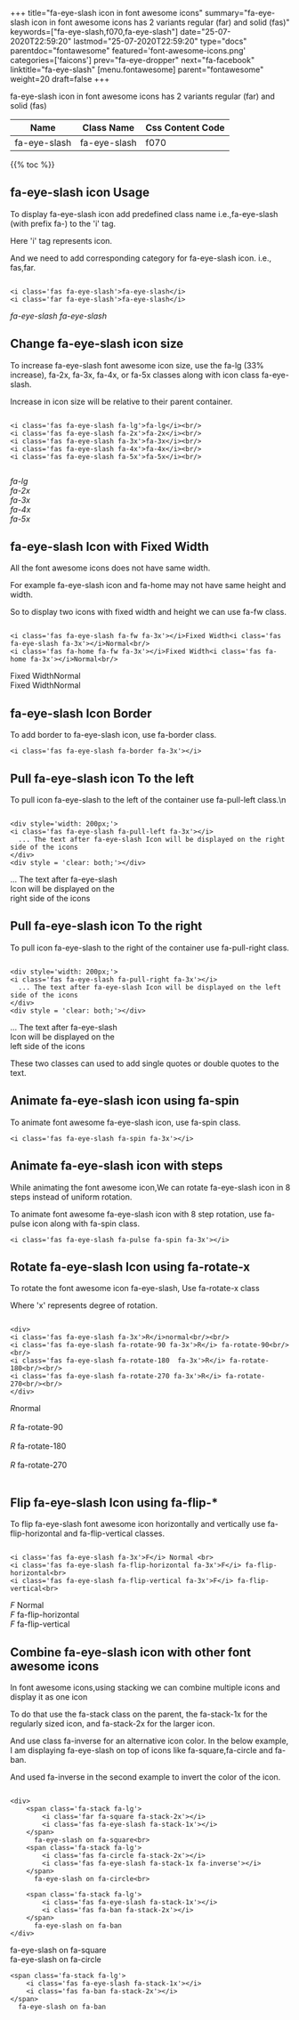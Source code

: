 +++
title="fa-eye-slash icon in font awesome icons"
summary="fa-eye-slash icon in font awesome icons has 2 variants regular (far) and solid (fas)"
keywords=["fa-eye-slash,f070,fa-eye-slash"]
date="25-07-2020T22:59:20"
lastmod="25-07-2020T22:59:20"
type="docs"
parentdoc="fontawesome"
featured='font-awesome-icons.png'
categories=['faicons']
prev="fa-eye-dropper"
next="fa-facebook"
linktitle="fa-eye-slash"
[menu.fontawesome]
parent="fontawesome"
weight=20
draft=false
+++


fa-eye-slash icon in font awesome icons has 2 variants regular (far) and solid (fas)

<div class='table-responsive'><table class='table'><thead><tr><th>Name</th><th>Class Name</th><th>Css Content Code</th></tr></thead><tbody><tr><td>fa-eye-slash</td><td>fa-eye-slash</td><td>f070</td></tr></tbody></table></div>


{{% toc %}}


## fa-eye-slash icon Usage

To display fa-eye-slash icon add predefined class name i.e.,fa-eye-slash (with prefix fa-) to the 'i' tag.

Here 'i' tag represents icon.

And we need to add corresponding category for fa-eye-slash icon. i.e., fas,far.


```

<i class='fas fa-eye-slash'>fa-eye-slash</i>
<i class='far fa-eye-slash'>fa-eye-slash</i>
```

<i class='fas fa-eye-slash'>fa-eye-slash</i>
<i class='far fa-eye-slash'>fa-eye-slash</i>




## Change fa-eye-slash icon size
To increase fa-eye-slash font awesome icon size, use the fa-lg (33% increase), fa-2x, fa-3x, fa-4x, or fa-5x classes along with icon class fa-eye-slash.

Increase in icon size will be relative to their parent container. 

```

<i class='fas fa-eye-slash fa-lg'>fa-lg</i><br/>
<i class='fas fa-eye-slash fa-2x'>fa-2x</i><br/>
<i class='fas fa-eye-slash fa-3x'>fa-3x</i><br/>
<i class='fas fa-eye-slash fa-4x'>fa-4x</i><br/>
<i class='fas fa-eye-slash fa-5x'>fa-5x</i><br/>
            
```

<i class='fas fa-eye-slash fa-lg'>fa-lg</i><br/>
<i class='fas fa-eye-slash fa-2x'>fa-2x</i><br/>
<i class='fas fa-eye-slash fa-3x'>fa-3x</i><br/>
<i class='fas fa-eye-slash fa-4x'>fa-4x</i><br/>
<i class='fas fa-eye-slash fa-5x'>fa-5x</i><br/>
            



## fa-eye-slash Icon with Fixed Width 

All the font awesome icons does not have same width.

For example fa-eye-slash icon and fa-home may not have same height and width.

So to display two icons with fixed width and height we can use fa-fw class.


```

<i class='fas fa-eye-slash fa-fw fa-3x'></i>Fixed Width<i class='fas fa-eye-slash fa-3x'></i>Normal<br/>
<i class='fas fa-home fa-fw fa-3x'></i>Fixed Width<i class='fas fa-home fa-3x'></i>Normal<br/>
```

<i class='fas fa-eye-slash fa-fw fa-3x'></i>Fixed Width<i class='fas fa-eye-slash fa-3x'></i>Normal<br/>
<i class='fas fa-home fa-fw fa-3x'></i>Fixed Width<i class='fas fa-home fa-3x'></i>Normal<br/>



## fa-eye-slash Icon Border 

To add border to fa-eye-slash icon, use fa-border class.


```
<i class='fas fa-eye-slash fa-border fa-3x'></i>

```
<i class='fas fa-eye-slash fa-border fa-3x'></i>





## Pull fa-eye-slash icon To the left

To pull icon fa-eye-slash to the left of the container use fa-pull-left class.\n

```

<div style='width: 200px;'>
<i class='fas fa-eye-slash fa-pull-left fa-3x'></i>
  ... The text after fa-eye-slash Icon will be displayed on the right side of the icons
</div>
<div style = 'clear: both;'></div>
```

<div style='width: 200px;'>
<i class='fas fa-eye-slash fa-pull-left fa-3x'></i>
  ... The text after fa-eye-slash Icon will be displayed on the right side of the icons
</div>
<div style = 'clear: both;'></div>




## Pull fa-eye-slash icon To the right
To pull icon fa-eye-slash to the right of the container use fa-pull-right class.

```

<div style='width: 200px;'>
<i class='fas fa-eye-slash fa-pull-right fa-3x'></i>
  ... The text after fa-eye-slash Icon will be displayed on the left side of the icons
</div>
<div style = 'clear: both;'></div>
```

<div style='width: 200px;'>
<i class='fas fa-eye-slash fa-pull-right fa-3x'></i>
  ... The text after fa-eye-slash Icon will be displayed on the left side of the icons
</div>
<div style = 'clear: both;'></div>

These two classes can used to add single quotes or double quotes to the text.


## Animate fa-eye-slash icon using fa-spin
To animate font awesome fa-eye-slash icon, use fa-spin class.

```
<i class='fas fa-eye-slash fa-spin fa-3x'></i>
```
<i class='fas fa-eye-slash fa-spin fa-3x'></i>




## Animate fa-eye-slash icon with steps
While animating the font awesome icon,We can rotate fa-eye-slash icon in 8 steps instead of uniform rotation.

To animate font awesome fa-eye-slash icon with 8 step rotation, use fa-pulse icon along with fa-spin class.


```
<i class='fas fa-eye-slash fa-pulse fa-spin fa-3x'></i>

```
<i class='fas fa-eye-slash fa-pulse fa-spin fa-3x'></i>





## Rotate fa-eye-slash Icon using fa-rotate-x
To rotate the font awesome icon fa-eye-slash, Use fa-rotate-x class

Where 'x' represents degree of rotation.


```

<div>
<i class='fas fa-eye-slash fa-3x'>R</i>normal<br/><br/>
<i class='fas fa-eye-slash fa-rotate-90 fa-3x'>R</i> fa-rotate-90<br/><br/> 
<i class='fas fa-eye-slash fa-rotate-180  fa-3x'>R</i> fa-rotate-180<br/><br/> 
<i class='fas fa-eye-slash fa-rotate-270 fa-3x'>R</i> fa-rotate-270<br/><br/>
</div>
```

<div>
<i class='fas fa-eye-slash fa-3x'>R</i>normal<br/><br/>
<i class='fas fa-eye-slash fa-rotate-90 fa-3x'>R</i> fa-rotate-90<br/><br/> 
<i class='fas fa-eye-slash fa-rotate-180  fa-3x'>R</i> fa-rotate-180<br/><br/> 
<i class='fas fa-eye-slash fa-rotate-270 fa-3x'>R</i> fa-rotate-270<br/><br/>
</div>




## Flip fa-eye-slash Icon using fa-flip-*
To flip fa-eye-slash font awesome icon horizontally and vertically use fa-flip-horizontal and fa-flip-vertical classes. 

```

<i class='fas fa-eye-slash fa-3x'>F</i> Normal <br>
<i class='fas fa-eye-slash fa-flip-horizontal fa-3x'>F</i> fa-flip-horizontal<br>
<i class='fas fa-eye-slash fa-flip-vertical fa-3x'>F</i> fa-flip-vertical<br>
```

<i class='fas fa-eye-slash fa-3x'>F</i> Normal <br>
<i class='fas fa-eye-slash fa-flip-horizontal fa-3x'>F</i> fa-flip-horizontal<br>
<i class='fas fa-eye-slash fa-flip-vertical fa-3x'>F</i> fa-flip-vertical<br>




## Combine fa-eye-slash icon with other font awesome icons
In font awesome icons,using stacking we can combine multiple icons and display it as one icon 

To do that use the fa-stack class on the parent, the fa-stack-1x for the regularly sized icon, and fa-stack-2x for the larger icon.

And use class fa-inverse for an alternative icon color. 
In the below example, I am displaying fa-eye-slash on top of icons like fa-square,fa-circle and fa-ban.

And used fa-inverse in the second example to invert the color of the icon.

```

<div>
    <span class='fa-stack fa-lg'>
        <i class='far fa-square fa-stack-2x'></i>
        <i class='fas fa-eye-slash fa-stack-1x'></i>
    </span>
      fa-eye-slash on fa-square<br>
    <span class='fa-stack fa-lg'>
        <i class='fas fa-circle fa-stack-2x'></i>
        <i class='fas fa-eye-slash fa-stack-1x fa-inverse'></i>
    </span>
      fa-eye-slash on fa-circle<br>

    <span class='fa-stack fa-lg'>
        <i class='fas fa-eye-slash fa-stack-1x'></i>
        <i class='fas fa-ban fa-stack-2x'></i>
    </span>
      fa-eye-slash on fa-ban
</div>
```

<div>
    <span class='fa-stack fa-lg'>
        <i class='far fa-square fa-stack-2x'></i>
        <i class='fas fa-eye-slash fa-stack-1x'></i>
    </span>
      fa-eye-slash on fa-square<br>
    <span class='fa-stack fa-lg'>
        <i class='fas fa-circle fa-stack-2x'></i>
        <i class='fas fa-eye-slash fa-stack-1x fa-inverse'></i>
    </span>
      fa-eye-slash on fa-circle<br>

    <span class='fa-stack fa-lg'>
        <i class='fas fa-eye-slash fa-stack-1x'></i>
        <i class='fas fa-ban fa-stack-2x'></i>
    </span>
      fa-eye-slash on fa-ban
</div>






